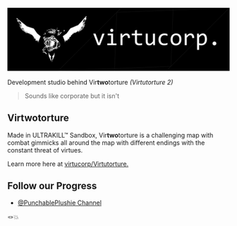 ![Very Cool Banner](../banner.png)

Development studio behind Vir**two**torture *(Virtutorture 2)*

> Sounds like corporate but it isn't

## Virtwotorture

Made in ULTRAKILL™ Sandbox, Vir**two**torture is a challenging map with combat gimmicks all around
the map with different endings with the constant threat of virtues.

Learn more here at [virtucorp/Virtutorture.](https://github.com/virtucorp/virtutorture)

## Follow our Progress

- [@PunchablePlushie Channel](https://github.com/virtucorp/virtutorture)

🪢💥
